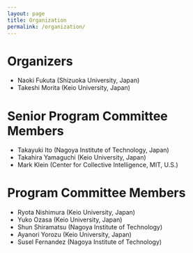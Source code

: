 ```yaml
---
layout: page
title: Organization
permalink: /organization/
---
```


# Organizers
* Naoki Fukuta (Shizuoka University, Japan)
* Takeshi Morita (Keio University, Japan)

# Senior Program Committee Members 
* Takayuki Ito (Nagoya Institute of Technology, Japan) 
* Takahira Yamaguchi (Keio University, Japan) 
* Mark Klein (Center for Collective Intelligence, MIT, U.S.) 

# Program Committee Members 
* Ryota Nishimura (Keio University, Japan) 
* Yuko Ozasa (Keio University, Japan) 
* Shun Shiramatsu (Nagoya Institute of Technology) 
* Ayanori Yorozu (Keio University, Japan) 
* Susel Fernandez (Nagoya Institute of Technology) 

